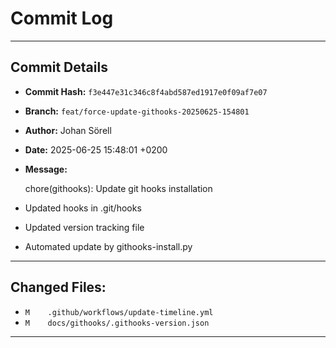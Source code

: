 # Commit Log

---

## Commit Details

- **Commit Hash:**   `f3e447e31c346c8f4abd587ed1917e0f09af7e07`
- **Branch:**        `feat/force-update-githooks-20250625-154801`
- **Author:**        Johan Sörell
- **Date:**          2025-06-25 15:48:01 +0200
- **Message:**

  chore(githooks): Update git hooks installation

- Updated hooks in .git/hooks
- Updated version tracking file
- Automated update by githooks-install.py

---

## Changed Files:

- `M	.github/workflows/update-timeline.yml`
- `M	docs/githooks/.githooks-version.json`

---
